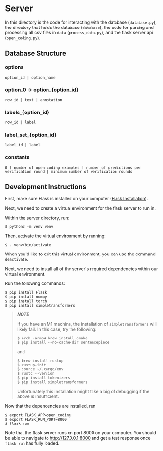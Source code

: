 # Server

In this directory is the code for interacting with the database (`database.py`), the directory that holds the database (`database`), the code for parsing and processing all csv files in `data` (`process_data.py`), and the flask server api (`open_coding.py`).

## Database Structure

### options

```
option_id | option_name
```

### option_0 -> option_{option_id}

```
row_id | text | annotation
```

### labels_{option_id}

```
row_id | label
```

### label_set_{option_id}

```
label_id | label
```

### constants

```
0 | number of open coding examples | number of predictions per verification round | minimum number of verification rounds
```

## Development Instructions

First, make sure Flask is installed on your computer ([Flask Installation](https://flask.palletsprojects.com/en/2.0.x/installation/#virtual-environments)).

Next, we need to create a virtual environment for the flask server to run in.

Within the server directory, run:

```
$ python3 -m venv venv
```

Then, activate the virtual environment by running:

```
$ . venv/bin/activate
```

When you'd like to exit this virtual environment, you can use the command `deactivate`.

Next, we need to install all of the server's required dependencies within our virtual environment.

Run the following commands:

```
$ pip install Flask
$ pip install numpy
$ pip install torch
$ pip install simpletransformers
```
> **_NOTE_** 
> 
> If you have an M1 machine, the installation of `simpletransformers` will likely fail. 
> In this case, try the following:
> ```
> $ arch -arm64 brew install cmake
> $ pip install --no-cache-dir sentencepiece
> ```
> and
> ```
> $ brew install rustup
> $ rustup-init
> $ source ~/.cargo/env
> $ rustc --version
> $ pip install tokenizers
> $ pip install simpletransformers
> ```
> Unfortunately this installation might take a big of debugging if the above is insufficient.
>

Now that the dependencies are installed, run

```
$ export FLASK_APP=open_coding
$ export FLASK_RUN_PORT=8000
$ flask run
```

Note that the flask server runs on port 8000 on your computer. You should be able to navigate to http://127.0.0.1:8000 and get a test response once `flask run` has fully loaded.


